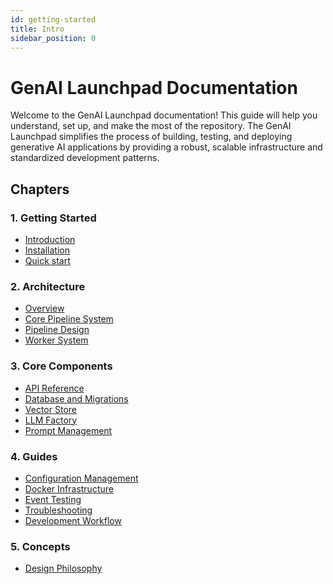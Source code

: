 ```yaml
---
id: getting-started
title: Intro
sidebar_position: 0
---
```


# GenAI Launchpad Documentation

Welcome to the GenAI Launchpad documentation! This guide will help you understand, set up, and make the most of the
repository. The GenAI Launchpad simplifies the process of building, testing, and deploying generative AI applications by
providing a robust, scalable infrastructure and standardized development patterns.

## Chapters

### 1. Getting Started

- [Introduction](01-getting-started/01-introduction.md)
- [Installation](01-getting-started/02-installation/01-windows.md)
- [Quick start](01-getting-started/03-quick-start.md)

### 2. Architecture

- [Overview](02-architecture/01-overview.md)
- [Core Pipeline System](02-architecture/02-core-system.md)
- [Pipeline Design](02-architecture/03-pipeline-design.md)
- [Worker System](02-architecture/04-worker-system.md)

### 3. Core Components

- [API Reference](03-core-components/01-api-reference.md)
- [Database and Migrations](03-core-components/02-database.md)
- [Vector Store](03-core-components/03-vector-store.md)
- [LLM Factory](03-core-components/04-llm-factory.md)
- [Prompt Management](03-core-components/05-prompt-management.md)

### 4. Guides

- [Configuration Management](04-guides/01-configuration.md)
- [Docker Infrastructure](04-guides/02-docker-infrastructure.md)
- [Event Testing](04-guides/03-testing-events.md)
- [Troubleshooting](04-guides/05-troubleshooting.md)
- [Development Workflow](04-guides/06-development-workflow.md)

### 5. Concepts

- [Design Philosophy](05-concepts/01-philosopy.md)
